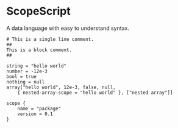 # ScopeScript
A data language with easy to understand syntax.

```ssc
# This is a single line comment.
##
This is a block comment.
##

string = "hello world"
number = -12e-3
bool = true
nothing = null
array["hello world", 12e-3, false, null,
    { nested-array-scope = "hello world" }, ["nested array"]]

scope {
    name = "package"
    version = 0.1
}
```